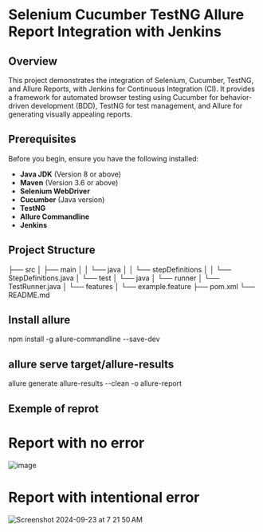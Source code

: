 # Selenium Cucumber TestNG Allure Report Integration with Jenkins

## Overview

This project demonstrates the integration of Selenium, Cucumber, TestNG, and Allure Reports, with Jenkins for Continuous Integration (CI). It provides a framework for automated browser testing using Cucumber for behavior-driven development (BDD), TestNG for test management, and Allure for generating visually appealing reports.

## Prerequisites

Before you begin, ensure you have the following installed:

- **Java JDK** (Version 8 or above)
- **Maven** (Version 3.6 or above)
- **Selenium WebDriver**
- **Cucumber** (Java version)
- **TestNG**
- **Allure Commandline**
- **Jenkins**



## Project Structure


├── src
│   ├── main
│   │   └── java
│   │       └── stepDefinitions
│   │           └── StepDefinitions.java
│   └── test
│       └── java
│           └── runner
│               └── TestRunner.java
│           └── features
│               └── example.feature
├── pom.xml
└── README.md


## Install allure 

npm install -g allure-commandline --save-dev

## allure serve target/allure-results

 allure generate allure-results --clean -o allure-report


 ## Exemple of reprot 

 # Report with no error
 ![image](https://github.com/user-attachments/assets/036c38ca-abaf-4c5d-8ed5-3c551c3673b4)


# Report with intentional error
 ![Screenshot 2024-09-23 at 7 21 50 AM](https://github.com/user-attachments/assets/436f0ee4-ecdf-4251-8e14-ac0f2ca3a707)

 



